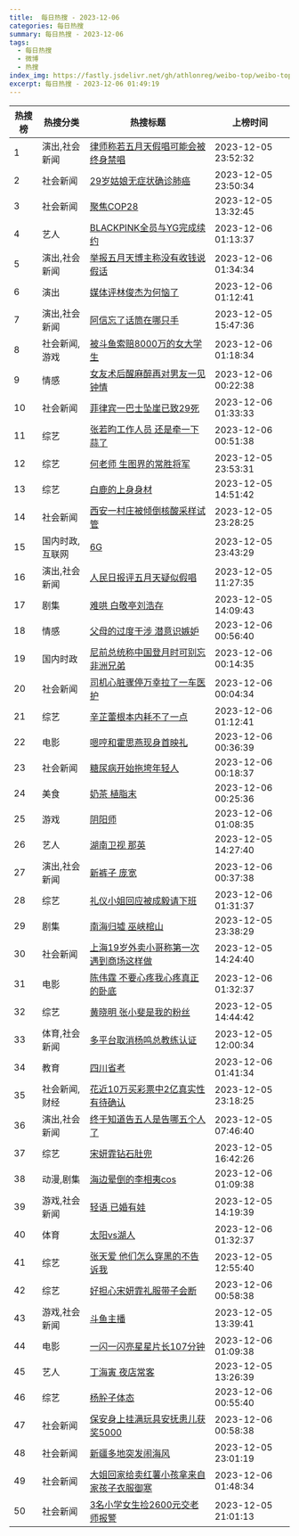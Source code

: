 ```yaml
---
title:  每日热搜 - 2023-12-06
categories: 每日热搜
summary: 每日热搜 - 2023-12-06
tags:
  - 每日热搜
  - 微博
  - 热搜
index_img: https://fastly.jsdelivr.net/gh/athlonreg/weibo-top/weibo-top.jpeg
excerpt: 每日热搜 - 2023-12-06 01:49:19
---
```


| 热搜榜 | 热搜分类 | 热搜标题 | 上榜时间 |
| --- | --- | --- | --- |
| 1 | 演出,社会新闻 | [律师称若五月天假唱可能会被终身禁唱](https://s.weibo.com/weibo%3Fq%3D%2523%E5%BE%8B%E5%B8%88%E7%A7%B0%E8%8B%A5%E4%BA%94%E6%9C%88%E5%A4%A9%E5%81%87%E5%94%B1%E5%8F%AF%E8%83%BD%E4%BC%9A%E8%A2%AB%E7%BB%88%E8%BA%AB%E7%A6%81%E5%94%B1%2523) | 2023-12-05 23:52:32 | 
| 2 | 社会新闻 | [29岁姑娘无症状确诊肺癌](https://s.weibo.com/weibo%3Fq%3D%252329%E5%B2%81%E5%A7%91%E5%A8%98%E6%97%A0%E7%97%87%E7%8A%B6%E7%A1%AE%E8%AF%8A%E8%82%BA%E7%99%8C%2523) | 2023-12-05 23:50:34 | 
| 3 | 社会新闻 | [聚焦COP28](https://s.weibo.com/weibo%3Fq%3D%2523%E8%81%9A%E7%84%A6COP28%2523) | 2023-12-05 13:32:45 | 
| 4 | 艺人 | [BLACKPINK全员与YG完成续约](https://s.weibo.com/weibo%3Fq%3D%2523BLACKPINK%E5%85%A8%E5%91%98%E4%B8%8EYG%E5%AE%8C%E6%88%90%E7%BB%AD%E7%BA%A6%2523) | 2023-12-06 01:13:37 | 
| 5 | 演出,社会新闻 | [举报五月天博主称没有收钱说假话](https://s.weibo.com/weibo%3Fq%3D%2523%E4%B8%BE%E6%8A%A5%E4%BA%94%E6%9C%88%E5%A4%A9%E5%8D%9A%E4%B8%BB%E7%A7%B0%E6%B2%A1%E6%9C%89%E6%94%B6%E9%92%B1%E8%AF%B4%E5%81%87%E8%AF%9D%2523) | 2023-12-06 01:34:34 | 
| 6 | 演出 | [媒体评林俊杰为何恼了](https://s.weibo.com/weibo%3Fq%3D%2523%E5%AA%92%E4%BD%93%E8%AF%84%E6%9E%97%E4%BF%8A%E6%9D%B0%E4%B8%BA%E4%BD%95%E6%81%BC%E4%BA%86%2523) | 2023-12-06 01:12:41 | 
| 7 | 演出,社会新闻 | [阿信忘了话筒在哪只手](https://s.weibo.com/weibo%3Fq%3D%2523%E9%98%BF%E4%BF%A1%E5%BF%98%E4%BA%86%E8%AF%9D%E7%AD%92%E5%9C%A8%E5%93%AA%E5%8F%AA%E6%89%8B%2523) | 2023-12-05 15:47:36 | 
| 8 | 社会新闻,游戏 | [被斗鱼索赔8000万的女大学生](https://s.weibo.com/weibo%3Fq%3D%2523%E8%A2%AB%E6%96%97%E9%B1%BC%E7%B4%A2%E8%B5%948000%E4%B8%87%E7%9A%84%E5%A5%B3%E5%A4%A7%E5%AD%A6%E7%94%9F%2523) | 2023-12-06 01:18:34 | 
| 9 | 情感 | [女友术后醒麻醉再对男友一见钟情](https://s.weibo.com/weibo%3Fq%3D%2523%E5%A5%B3%E5%8F%8B%E6%9C%AF%E5%90%8E%E9%86%92%E9%BA%BB%E9%86%89%E5%86%8D%E5%AF%B9%E7%94%B7%E5%8F%8B%E4%B8%80%E8%A7%81%E9%92%9F%E6%83%85%2523) | 2023-12-06 00:22:38 | 
| 10 | 社会新闻 | [菲律宾一巴士坠崖已致29死](https://s.weibo.com/weibo%3Fq%3D%2523%E8%8F%B2%E5%BE%8B%E5%AE%BE%E4%B8%80%E5%B7%B4%E5%A3%AB%E5%9D%A0%E5%B4%96%E5%B7%B2%E8%87%B429%E6%AD%BB%2523) | 2023-12-06 01:33:33 | 
| 11 | 综艺 | [张若昀工作人员 还是牵一下蒜了](https://s.weibo.com/weibo%3Fq%3D%2523%E5%BC%A0%E8%8B%A5%E6%98%80%E5%B7%A5%E4%BD%9C%E4%BA%BA%E5%91%98%20%E8%BF%98%E6%98%AF%E7%89%B5%E4%B8%80%E4%B8%8B%E8%92%9C%E4%BA%86%2523) | 2023-12-06 00:51:38 | 
| 12 | 综艺 | [何老师 生图界的常胜将军](https://s.weibo.com/weibo%3Fq%3D%2523%E4%BD%95%E8%80%81%E5%B8%88%20%E7%94%9F%E5%9B%BE%E7%95%8C%E7%9A%84%E5%B8%B8%E8%83%9C%E5%B0%86%E5%86%9B%2523) | 2023-12-05 23:53:31 | 
| 13 | 综艺 | [白鹿的上身身材](https://s.weibo.com/weibo%3Fq%3D%2523%E7%99%BD%E9%B9%BF%E7%9A%84%E4%B8%8A%E8%BA%AB%E8%BA%AB%E6%9D%90%2523) | 2023-12-05 14:51:42 | 
| 14 | 社会新闻 | [西安一村庄被倾倒核酸采样试管](https://s.weibo.com/weibo%3Fq%3D%2523%E8%A5%BF%E5%AE%89%E4%B8%80%E6%9D%91%E5%BA%84%E8%A2%AB%E5%80%BE%E5%80%92%E6%A0%B8%E9%85%B8%E9%87%87%E6%A0%B7%E8%AF%95%E7%AE%A1%2523) | 2023-12-05 23:28:25 | 
| 15 | 国内时政,互联网 | [6G](https://s.weibo.com/weibo%3Fq%3D%25236G%2523) | 2023-12-05 23:43:29 | 
| 16 | 演出,社会新闻 | [人民日报评五月天疑似假唱](https://s.weibo.com/weibo%3Fq%3D%2523%E4%BA%BA%E6%B0%91%E6%97%A5%E6%8A%A5%E8%AF%84%E4%BA%94%E6%9C%88%E5%A4%A9%E7%96%91%E4%BC%BC%E5%81%87%E5%94%B1%2523) | 2023-12-05 11:27:35 | 
| 17 | 剧集 | [难哄 白敬亭刘浩存](https://s.weibo.com/weibo%3Fq%3D%2523%E9%9A%BE%E5%93%84%20%E7%99%BD%E6%95%AC%E4%BA%AD%E5%88%98%E6%B5%A9%E5%AD%98%2523) | 2023-12-05 14:09:43 | 
| 18 | 情感 | [父母的过度干涉 潜意识嫉妒](https://s.weibo.com/weibo%3Fq%3D%2523%E7%88%B6%E6%AF%8D%E7%9A%84%E8%BF%87%E5%BA%A6%E5%B9%B2%E6%B6%89%20%E6%BD%9C%E6%84%8F%E8%AF%86%E5%AB%89%E5%A6%92%2523) | 2023-12-06 00:56:40 | 
| 19 | 国内时政 | [尼前总统称中国登月时可别忘非洲兄弟](https://s.weibo.com/weibo%3Fq%3D%2523%E5%B0%BC%E5%89%8D%E6%80%BB%E7%BB%9F%E7%A7%B0%E4%B8%AD%E5%9B%BD%E7%99%BB%E6%9C%88%E6%97%B6%E5%8F%AF%E5%88%AB%E5%BF%98%E9%9D%9E%E6%B4%B2%E5%85%84%E5%BC%9F%2523) | 2023-12-06 00:14:35 | 
| 20 | 社会新闻 | [司机心脏骤停万幸拉了一车医护](https://s.weibo.com/weibo%3Fq%3D%2523%E5%8F%B8%E6%9C%BA%E5%BF%83%E8%84%8F%E9%AA%A4%E5%81%9C%E4%B8%87%E5%B9%B8%E6%8B%89%E4%BA%86%E4%B8%80%E8%BD%A6%E5%8C%BB%E6%8A%A4%2523) | 2023-12-06 00:04:34 | 
| 21 | 综艺 | [辛芷蕾根本内耗不了一点](https://s.weibo.com/weibo%3Fq%3D%2523%E8%BE%9B%E8%8A%B7%E8%95%BE%E6%A0%B9%E6%9C%AC%E5%86%85%E8%80%97%E4%B8%8D%E4%BA%86%E4%B8%80%E7%82%B9%2523) | 2023-12-06 01:12:41 | 
| 22 | 电影 | [嗯哼和霍思燕现身首映礼](https://s.weibo.com/weibo%3Fq%3D%2523%E5%97%AF%E5%93%BC%E5%92%8C%E9%9C%8D%E6%80%9D%E7%87%95%E7%8E%B0%E8%BA%AB%E9%A6%96%E6%98%A0%E7%A4%BC%2523) | 2023-12-06 00:36:39 | 
| 23 | 社会新闻 | [糖尿病开始拖垮年轻人](https://s.weibo.com/weibo%3Fq%3D%2523%E7%B3%96%E5%B0%BF%E7%97%85%E5%BC%80%E5%A7%8B%E6%8B%96%E5%9E%AE%E5%B9%B4%E8%BD%BB%E4%BA%BA%2523) | 2023-12-06 00:18:37 | 
| 24 | 美食 | [奶茶 植脂末](https://s.weibo.com/weibo%3Fq%3D%2523%E5%A5%B6%E8%8C%B6%20%E6%A4%8D%E8%84%82%E6%9C%AB%2523) | 2023-12-06 00:25:36 | 
| 25 | 游戏 | [阴阳师](https://s.weibo.com/weibo%3Fq%3D%2523%E9%98%B4%E9%98%B3%E5%B8%88%2523) | 2023-12-06 01:08:35 | 
| 26 | 艺人 | [湖南卫视 那英](https://s.weibo.com/weibo%3Fq%3D%2523%E6%B9%96%E5%8D%97%E5%8D%AB%E8%A7%86%20%E9%82%A3%E8%8B%B1%2523) | 2023-12-05 14:27:40 | 
| 27 | 演出,社会新闻 | [新裤子 庞宽](https://s.weibo.com/weibo%3Fq%3D%2523%E6%96%B0%E8%A3%A4%E5%AD%90%20%E5%BA%9E%E5%AE%BD%2523) | 2023-12-06 00:37:38 | 
| 28 | 综艺 | [礼仪小姐回应被成毅请下班](https://s.weibo.com/weibo%3Fq%3D%2523%E7%A4%BC%E4%BB%AA%E5%B0%8F%E5%A7%90%E5%9B%9E%E5%BA%94%E8%A2%AB%E6%88%90%E6%AF%85%E8%AF%B7%E4%B8%8B%E7%8F%AD%2523) | 2023-12-06 01:31:37 | 
| 29 | 剧集 | [南海归墟 巫峡棺山](https://s.weibo.com/weibo%3Fq%3D%2523%E5%8D%97%E6%B5%B7%E5%BD%92%E5%A2%9F%20%E5%B7%AB%E5%B3%A1%E6%A3%BA%E5%B1%B1%2523) | 2023-12-05 23:38:29 | 
| 30 | 社会新闻 | [上海19岁外卖小哥称第一次遇到商场这样做](https://s.weibo.com/weibo%3Fq%3D%2523%E4%B8%8A%E6%B5%B719%E5%B2%81%E5%A4%96%E5%8D%96%E5%B0%8F%E5%93%A5%E7%A7%B0%E7%AC%AC%E4%B8%80%E6%AC%A1%E9%81%87%E5%88%B0%E5%95%86%E5%9C%BA%E8%BF%99%E6%A0%B7%E5%81%9A%2523) | 2023-12-05 14:24:40 | 
| 31 | 电影 | [陈伟霆 不要心疼我心疼真正的卧底](https://s.weibo.com/weibo%3Fq%3D%2523%E9%99%88%E4%BC%9F%E9%9C%86%20%E4%B8%8D%E8%A6%81%E5%BF%83%E7%96%BC%E6%88%91%E5%BF%83%E7%96%BC%E7%9C%9F%E6%AD%A3%E7%9A%84%E5%8D%A7%E5%BA%95%2523) | 2023-12-06 01:32:37 | 
| 32 | 综艺 | [黄晓明 张小斐是我的粉丝](https://s.weibo.com/weibo%3Fq%3D%2523%E9%BB%84%E6%99%93%E6%98%8E%20%E5%BC%A0%E5%B0%8F%E6%96%90%E6%98%AF%E6%88%91%E7%9A%84%E7%B2%89%E4%B8%9D%2523) | 2023-12-05 14:44:42 | 
| 33 | 体育,社会新闻 | [多平台取消杨鸣总教练认证](https://s.weibo.com/weibo%3Fq%3D%2523%E5%A4%9A%E5%B9%B3%E5%8F%B0%E5%8F%96%E6%B6%88%E6%9D%A8%E9%B8%A3%E6%80%BB%E6%95%99%E7%BB%83%E8%AE%A4%E8%AF%81%2523) | 2023-12-05 12:00:34 | 
| 34 | 教育 | [四川省考](https://s.weibo.com/weibo%3Fq%3D%2523%E5%9B%9B%E5%B7%9D%E7%9C%81%E8%80%83%2523) | 2023-12-06 01:41:34 | 
| 35 | 社会新闻,财经 | [花近10万买彩票中2亿真实性有待确认](https://s.weibo.com/weibo%3Fq%3D%2523%E8%8A%B1%E8%BF%9110%E4%B8%87%E4%B9%B0%E5%BD%A9%E7%A5%A8%E4%B8%AD2%E4%BA%BF%E7%9C%9F%E5%AE%9E%E6%80%A7%E6%9C%89%E5%BE%85%E7%A1%AE%E8%AE%A4%2523) | 2023-12-05 23:18:25 | 
| 36 | 演出,社会新闻 | [终于知道告五人是告哪五个人了](https://s.weibo.com/weibo%3Fq%3D%2523%E7%BB%88%E4%BA%8E%E7%9F%A5%E9%81%93%E5%91%8A%E4%BA%94%E4%BA%BA%E6%98%AF%E5%91%8A%E5%93%AA%E4%BA%94%E4%B8%AA%E4%BA%BA%E4%BA%86%2523) | 2023-12-05 07:46:40 | 
| 37 | 综艺 | [宋妍霏钻石肚兜](https://s.weibo.com/weibo%3Fq%3D%2523%E5%AE%8B%E5%A6%8D%E9%9C%8F%E9%92%BB%E7%9F%B3%E8%82%9A%E5%85%9C%2523) | 2023-12-05 16:42:26 | 
| 38 | 动漫,剧集 | [海边晕倒的李相夷cos](https://s.weibo.com/weibo%3Fq%3D%2523%E6%B5%B7%E8%BE%B9%E6%99%95%E5%80%92%E7%9A%84%E6%9D%8E%E7%9B%B8%E5%A4%B7cos%2523) | 2023-12-06 01:09:38 | 
| 39 | 游戏,社会新闻 | [轻语 已婚有娃](https://s.weibo.com/weibo%3Fq%3D%2523%E8%BD%BB%E8%AF%AD%20%E5%B7%B2%E5%A9%9A%E6%9C%89%E5%A8%83%2523) | 2023-12-05 14:19:39 | 
| 40 | 体育 | [太阳vs湖人](https://s.weibo.com/weibo%3Fq%3D%2523%E5%A4%AA%E9%98%B3vs%E6%B9%96%E4%BA%BA%2523) | 2023-12-06 01:32:37 | 
| 41 | 综艺 | [张天爱 他们怎么穿黑的不告诉我](https://s.weibo.com/weibo%3Fq%3D%2523%E5%BC%A0%E5%A4%A9%E7%88%B1%20%E4%BB%96%E4%BB%AC%E6%80%8E%E4%B9%88%E7%A9%BF%E9%BB%91%E7%9A%84%E4%B8%8D%E5%91%8A%E8%AF%89%E6%88%91%2523) | 2023-12-05 12:55:40 | 
| 42 | 综艺 | [好担心宋妍霏礼服带子会断](https://s.weibo.com/weibo%3Fq%3D%2523%E5%A5%BD%E6%8B%85%E5%BF%83%E5%AE%8B%E5%A6%8D%E9%9C%8F%E7%A4%BC%E6%9C%8D%E5%B8%A6%E5%AD%90%E4%BC%9A%E6%96%AD%2523) | 2023-12-06 00:58:38 | 
| 43 | 游戏,社会新闻 | [斗鱼主播](https://s.weibo.com/weibo%3Fq%3D%2523%E6%96%97%E9%B1%BC%E4%B8%BB%E6%92%AD%2523) | 2023-12-05 13:39:41 | 
| 44 | 电影 | [一闪一闪亮星星片长107分钟](https://s.weibo.com/weibo%3Fq%3D%2523%E4%B8%80%E9%97%AA%E4%B8%80%E9%97%AA%E4%BA%AE%E6%98%9F%E6%98%9F%E7%89%87%E9%95%BF107%E5%88%86%E9%92%9F%2523) | 2023-12-06 01:09:38 | 
| 45 | 艺人 | [丁海寅 夜店常客](https://s.weibo.com/weibo%3Fq%3D%2523%E4%B8%81%E6%B5%B7%E5%AF%85%20%E5%A4%9C%E5%BA%97%E5%B8%B8%E5%AE%A2%2523) | 2023-12-05 13:26:39 | 
| 46 | 综艺 | [杨肸子体态](https://s.weibo.com/weibo%3Fq%3D%2523%E6%9D%A8%E8%82%B8%E5%AD%90%E4%BD%93%E6%80%81%2523) | 2023-12-06 00:55:40 | 
| 47 | 社会新闻 | [保安身上挂满玩具安抚患儿获奖5000](https://s.weibo.com/weibo%3Fq%3D%2523%E4%BF%9D%E5%AE%89%E8%BA%AB%E4%B8%8A%E6%8C%82%E6%BB%A1%E7%8E%A9%E5%85%B7%E5%AE%89%E6%8A%9A%E6%82%A3%E5%84%BF%E8%8E%B7%E5%A5%965000%2523) | 2023-12-06 00:58:38 | 
| 48 | 社会新闻 | [新疆多地突发闹海风](https://s.weibo.com/weibo%3Fq%3D%2523%E6%96%B0%E7%96%86%E5%A4%9A%E5%9C%B0%E7%AA%81%E5%8F%91%E9%97%B9%E6%B5%B7%E9%A3%8E%2523) | 2023-12-05 23:01:19 | 
| 49 | 社会新闻 | [大姐回家给卖红薯小孩拿来自家孩子衣服御寒](https://s.weibo.com/weibo%3Fq%3D%2523%E5%A4%A7%E5%A7%90%E5%9B%9E%E5%AE%B6%E7%BB%99%E5%8D%96%E7%BA%A2%E8%96%AF%E5%B0%8F%E5%AD%A9%E6%8B%BF%E6%9D%A5%E8%87%AA%E5%AE%B6%E5%AD%A9%E5%AD%90%E8%A1%A3%E6%9C%8D%E5%BE%A1%E5%AF%92%2523) | 2023-12-06 01:48:34 | 
| 50 | 社会新闻 | [3名小学女生捡2600元交老师报警](https://s.weibo.com/weibo%3Fq%3D%25233%E5%90%8D%E5%B0%8F%E5%AD%A6%E5%A5%B3%E7%94%9F%E6%8D%A12600%E5%85%83%E4%BA%A4%E8%80%81%E5%B8%88%E6%8A%A5%E8%AD%A6%2523) | 2023-12-05 21:01:13 | 
